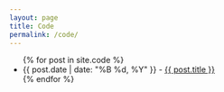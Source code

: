 ```yaml
---
layout: page
title: Code
permalink: /code/
---
```


<ul>
  {% for post in site.code %}
    <li>
      {{ post.date | date: "%B %d, %Y" }} - <a href="{{ post.url }}">{{ post.title }}</a>
    </li>
  {% endfor %}
</ul>
